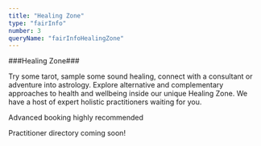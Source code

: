 ```yaml
---
title: "Healing Zone"
type: "fairInfo"
number: 3
queryName: "fairInfoHealingZone"
---
```


###Healing Zone###

Try some tarot, sample some sound healing, connect with a consultant
or adventure into astrology. Explore alternative and complementary
approaches to health and wellbeing inside our unique Healing Zone. We
have a host of expert holistic practitioners waiting for you.

Advanced booking highly recommended

Practitioner directory coming soon!
